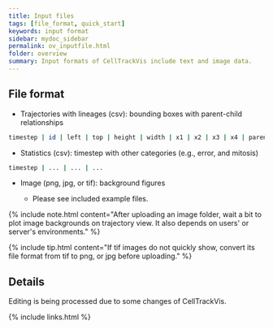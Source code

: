 ```yaml
---
title: Input files
tags: [file_format, quick_start]
keywords: input format
sidebar: mydoc_sidebar
permalink: ov_inputfile.html
folder: overview
summary: Input formats of CellTrackVis include text and image data.
---
```


## File format
- Trajectories with lineages (csv): bounding boxes with parent-child relationships
```bash
timestep | id | left | top | height | width | x1 | x2 | x3 | x4 | parent
```

- Statistics (csv): timestep with other categories (e.g., error, and mitosis)
```bash
timestep | ... | ... | ... 
```

- Image (png, jpg, or tif): background figures

    * Please see included example files.

{% include note.html content="After uploading an image folder, wait a bit to plot image backgrounds on trajectory view. It also depends on users' or server's environments." %}

{% include tip.html content="If tif images do not quickly show, convert its file format from tif to png, or jpg before uploading." %}

## Details

Editing is being processed due to some changes of CellTrackVis.

{% include links.html %}
